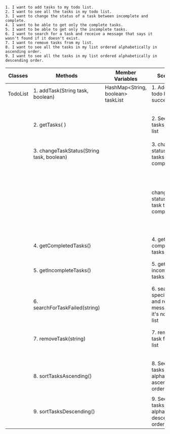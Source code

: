 ````
1. I want to add tasks to my todo list.
2. I want to see all the tasks in my todo list.
3. I want to change the status of a task between incomplete and complete.
4. I want to be able to get only the complete tasks.
5. I want to be able to get only the incomplete tasks.
6. I want to search for a task and receive a message that says it wasn't found if it doesn't exist.
7. I want to remove tasks from my list.
8. I want to see all the tasks in my list ordered alphabetically in ascending order.
9. I want to see all the tasks in my list ordered alphabetically in descending order.
````

| Classes  | Methods                                   | Member Variables                  | Scenario                                                              | Results                              |
|----------|-------------------------------------------|-----------------------------------|-----------------------------------------------------------------------|--------------------------------------|
| TodoList | 1. addTask(String task, boolean)          | HashMap<String, boolean> taskList | 1. Add task to todo list success fully                                | todolist changed                     |
|          |                                           |                                   |                                                                       | return true                          |
|          |                                           |                                   |                                                                       |                                      |
|          | 2. getTasks( )                            |                                   | 2. See all tasks in todo list                                         | string                               |
|          |                                           |                                   |                                                                       |                                      |
|          | 3. changeTaskStatus(String task, boolean) |                                   | 3. change the status of tasks to completed                            | task status changed to completed     |
|          |                                           |                                   |                                                                       | return true  ?                       |
|          |                                           |                                   | change the status of the task to not completed                        | task status changed to not completed |
|          |                                           |                                   |                                                                       | return false?                        |
|          |                                           |                                   |                                                                       |                                      |
|          | 4. getCompletedTasks()                    |                                   | 4. get all completed tasks                                            | string                               |
|          |                                           |                                   |                                                                       |                                      |
|          |                                           |                                   |                                                                       |                                      |
|          | 5. getIncompleteTasks()                   |                                   | 5. get all the incomplete tasks                                       | string                               |
|          |                                           |                                   |                                                                       |                                      |
|          |                                           |                                   |                                                                       |                                      |
|          | 6. searchForTaskFailed(string)            |                                   | 6. search a specific task and receive message if it's not in the list | string                               |
|          |                                           |                                   |                                                                       |                                      |
|          |                                           |                                   |                                                                       |                                      |
|          | 7. removeTask(string)                     |                                   | 7. remove a task from the list                                        | todolist changed                     |
|          |                                           |                                   |                                                                       | return true                          |
|          |                                           |                                   |                                                                       |                                      |
|          | 8. sortTasksAscending()                   |                                   | 8. See all the tasks in alphabetically ascending order.               | String                               |
|          |                                           |                                   |                                                                       |                                      |
|          | 9. sortTasksDescending()                  |                                   | 9. See all the tasks in alphabetically descending order.              | String                               |